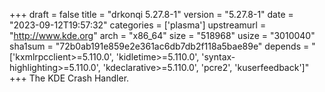 +++
draft = false
title = "drkonqi 5.27.8-1"
version = "5.27.8-1"
date = "2023-09-12T19:57:32"
categories = ['plasma']
upstreamurl = "http://www.kde.org"
arch = "x86_64"
size = "518968"
usize = "3010040"
sha1sum = "72b0ab191e859e2e361ac6db7db2f118a5bae89e"
depends = "['kxmlrpcclient>=5.110.0', 'kidletime>=5.110.0', 'syntax-highlighting>=5.110.0', 'kdeclarative>=5.110.0', 'pcre2', 'kuserfeedback']"
+++
The KDE Crash Handler.